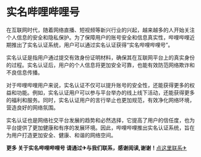 # 实名哔哩哔哩号

在互联网时代，随着网络直播、短视频等新兴行业的兴起，越来越多的人开始关注个人信息的安全和隐私保护。为了保障用户的账号安全和信息真实性，哔哩哔哩近期推出了实名认证系统，用户可以通过实名认证获得“实名哔哩哔哩号”。

实名认证是指用户通过提交有效身份证明材料，确保其在互联网平台上的真实身份的过程。实名认证后，用户的个人信息将更加安全可靠，也能有效防范网络欺诈和不良信息传播。

对于哔哩哔哩用户来说，实名认证不仅可以提升账号的安全性，还能获得更多的权益和功能。例如，实名认证用户可以参与平台举办的线上线下活动，还能获得更多的福利和服务。同时，实名认证用户的言行举止也更加规范，有效净化网络环境，营造良好的网络氛围。

实名认证也是网络社交平台发展的趋势和必然选择，它提高了用户的信任度，也为平台提供了更加健康和有序的发展环境。因此，哔哩哔哩推出实名认证系统，旨在为用户打造更加安全、健康、和谐的网络空间。

**更多 关于实名哔哩哔哩号 请通过✈与我们联系，感谢阅读,谢谢！**[点这里联系✈](https://acc.k02.cc)